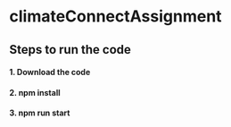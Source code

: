 # climateConnectAssignment

## Steps to run the code
#### 1. Download the code
#### 2. npm install
#### 3. npm run start
